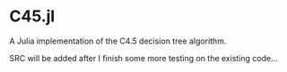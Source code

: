 C45.jl
======

A Julia implementation of the C4.5 decision tree algorithm.

SRC will be added after I finish some more testing on the existing code...